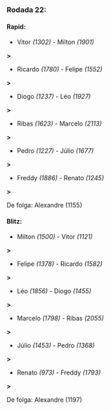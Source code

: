 ### Rodada 22:

#### Rapid:

* Vitor *(1302)*     -     Milton *(1901)*

 **>** 
* Ricardo *(1780)*     -     Felipe *(1552)*

 **>** 
* Diogo *(1237)*     -     Léo *(1927)*

 **>** 
* Ribas *(1623)*     -     Marcelo *(2113)*

 **>** 
* Pedro *(1227)*     -     Júlio *(1677)*

 **>** 
* Freddy *(1886)*     -     Renato *(1245)*

 **>** 

De folga: Alexandre (1155)

#### Blitz:

* Milton *(1500)*     -     Vitor *(1121)*

 **>** 
* Felipe *(1378)*     -     Ricardo *(1582)*

 **>** 
* Léo *(1856)*     -     Diogo *(1455)*

 **>** 
* Marcelo *(1798)*     -     Ribas *(2055)*

 **>** 
* Júlio *(1453)*     -     Pedro *(1368)*

 **>** 
* Renato *(973)*     -     Freddy *(1793)*

 **>** 

De folga: Alexandre (1197)

